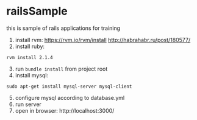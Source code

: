 # railsSample
this is sample of rails applications for training

1. install rvm:
https://rvm.io/rvm/install
http://habrahabr.ru/post/180577/
2. install ruby:
```
rvm install 2.1.4
```
3. run ```bundle install``` from project root
4. install mysql:
```
sudo apt-get install mysql-server mysql-client
```
5. configure mysql according to database.yml
6. run server
7. open in browser: http://localhost:3000/
